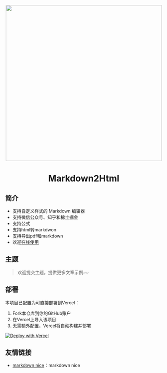 <div align="center">
<a href="https://markdown2html.vercel.app">
<img width="500" src="./screenshot.png"/>
</a>
</div>
<h1 align="center">Markdown2Html</h1>

## 简介

- 支持自定义样式的 Markdown 编辑器
- 支持微信公众号、知乎和稀土掘金
- 支持公式
- 支持html转markdwon
- 支持导出pdf和markdown
- 欢迎[在线使用](https://markdown2html.vercel.app/)

## 主题

> 欢迎提交主题，提供更多文章示例~~

## 部署

本项目已配置为可直接部署到Vercel：

1. Fork本仓库到你的GitHub账户
2. 在Vercel上导入该项目
3. 无需额外配置，Vercel将自动构建并部署

[![Deploy with Vercel](https://vercel.com/button)](https://vercel.com/new/git/external?repository-url=https%3A%2F%2Fgithub.com%2FTaleAi%2Fmarkdown2html)

## 友情链接

- [markdown nice](https://mdnice.com/)：markdown nice
